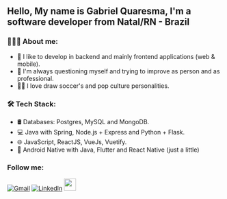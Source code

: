 ## Hello, My name is Gabriel Quaresma, I'm a software developer from Natal/RN - Brazil

### 👨🏻‍💻 About me:

- 🤩 I like to develop in backend and mainly frontend applications (web & mobile).
- 🤔 I'm always questioning myself and trying to improve as person and as professional.
- ✍🏽 I love draw soccer's and pop culture personalities.

### 🛠 Tech Stack:
 - 🛢 Databases: Postgres, MySQL and MongoDB.
 - 💻 Java with Spring, Node.js + Express and Python + Flask.
 - 🌐 JavaScript, ReactJS, VueJs, Vuetify.
 - 📱 Android Native with Java, Flutter and React Native (just a little)

### Follow me: 
[![Gmail](https://img.shields.io/badge/-GMAIL-D14836?style=for-the-badge&logo=gmail&logoColor=white)](mailto:j.quaresmasantos98@gmail.com)
[![LinkedIn](https://img.shields.io/badge/-LINKEDIN-0077B5?style=for-the-badge&logo=linkedin&logoColor=white)](https://www.linkedin.com/in/gabriel-quaresma-92b843137/)
<a href="https://www.instagram.com/quaresmadraw" target="_blank"><img src="https://upload.wikimedia.org/wikipedia/commons/thumb/e/e7/Instagram_logo_2016.svg/768px-Instagram_logo_2016.svg.png" height="28"/></a>


